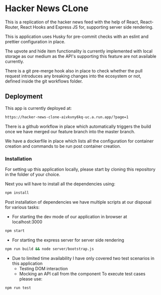 # Hacker News CLone

This is a replication of the hacker news feed with the help of React, React-Router, React Hooks and Express JS for,
supporting server side rendering.

This is application uses Husky for pre-commit checks with an eslint and prettier configuration in place.

The upvote and hide item functionality is currently implemented with local storage as our medium as the API's
supporting this feature are not available currently.

There is a git pre-merge hook also in place to check whether the pull request introduces any breaking changes
into the ecosystem or not, defined inside the git workflows folder.

## Deployment

This app is currently deployed at:
```bash
https://hacker-news-clone-aivkvny6kq-uc.a.run.app/?page=1
```
There is a github workflow in place which automatically triggers the build once we have merged our feature
branch into the master branch.

We have a dockerfile in place which lists all the configuration for container creation and commands to be run post
container creation.

### Installation

For setting up this application locally, please start by cloning this repository in the folder of your choice.

Next you will have to install all the dependencies using:
```bash
npm install
```
Post installation of dependencies we have multiple scripts at our disposal for various tasks:
- For starting the dev mode of our application in browser at localhost:3000
```bash
npm start
```
- For starting the express server for server side rendering
```bash
npm run build && node server/bootstrap.js
```
- Due to limited time availability I have only covered two test scenarios in this application
    - Testing DOM interaction
    - Mocking an API call from the component
To execute test cases please use:
```bash
npm run test
```

